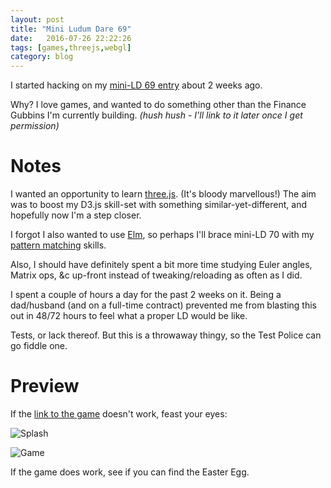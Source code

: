 ```yaml
---
layout: post
title: "Mini Ludum Dare 69"
date:   2016-07-26 22:22:26
tags: [games,threejs,webgl]
category: blog
---
```


I started hacking on my [mini-LD 69 entry](/projects/ld69/) about 2 weeks ago.

Why? I love games, and wanted to do something other than the Finance Gubbins I'm currently building. *(hush hush - I'll link to it later once I get permission)*

# Notes

I wanted an opportunity to learn [three.js](http://threejs.org/). (It's bloody marvellous!) The aim was to boost my D3.js skill-set with something similar-yet-different, and hopefully now I'm a step closer.

I forgot I also wanted to use [Elm](http://elm-lang.org/), so perhaps I'll brace mini-LD 70 with my [pattern matching](https://en.wikipedia.org/wiki/Category:Pattern_matching_programming_languages) skills.

Also, I should have definitely spent a bit more time studying Euler angles, Matrix ops, &c up-front instead of tweaking/reloading as often as I did.

I spent a couple of hours a day for the past 2 weeks on it. Being a dad/husband (and on a full-time contract) prevented me from blasting this out in 48/72 hours to feel what a proper LD would be like.

Tests, or lack thereof. But this is a throwaway thingy, so the Test Police can go fiddle one.

# Preview

If the [link to the game](/projects/ld69/) doesn't work, feast your eyes:

![Splash](/assets/{{page.id}}/splash.png)

![Game](/assets/{{page.id}}/game.png)

If the game does work, see if you can find the Easter Egg.
